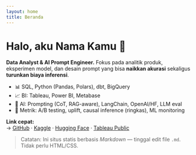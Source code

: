 ```yaml
---
layout: home
title: Beranda
---
```


# Halo, aku **Nama Kamu** 👋

**Data Analyst & AI Prompt Engineer.** Fokus pada analitik produk, eksperimen model, dan desain prompt yang bisa **naikkan akurasi** sekaligus **turunkan biaya inferensi**.

- 📊 SQL, Python (Pandas, Polars), dbt, BigQuery
- 📈 BI: Tableau, Power BI, Metabase
- 🤖 AI: Prompting (CoT, RAG-aware), LangChain, OpenAI/HF, LLM eval
- 🧪 Metrik: A/B testing, uplift, causal inference (ringkas), ML monitoring

**Link cepat:**  
→ [GitHub](https://github.com/USERNAME) · [Kaggle](https://kaggle.com/USERNAME) · [Hugging Face](https://huggingface.co/USERNAME) · [Tableau Public](https://public.tableau.com/app/profile/USERNAME)

> Catatan: Ini situs statis berbasis *Markdown* — tinggal edit file `.md`. Tidak perlu HTML/CSS.